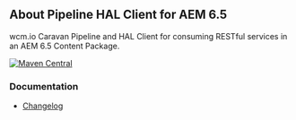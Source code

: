 ## About Pipeline HAL Client for AEM 6.5

wcm.io Caravan Pipeline and HAL Client for consuming RESTful services in an AEM 6.5 Content Package.

[![Maven Central](https://img.shields.io/maven-central/v/io.wcm.caravan/io.wcm.caravan.packaging.pipeline-hal-client-aem65)](https://repo1.maven.org/maven2/io/wcm/caravan/io.wcm.caravan.packaging.pipeline-hal-client-aem65/)


### Documentation

* [Changelog][changelog]


[changelog]: changes-report.html
